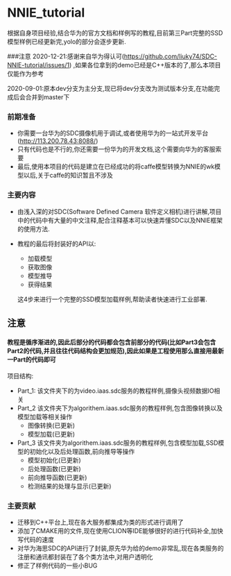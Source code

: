

# NNIE_tutorial
根据自身项目经验,结合华为的官方文档和样例写的教程,目前第三Part完整的SSD模型样例已经更新完,yolo的部分会逐步更新.

###注意
2020-12-21:感谢来自华为得认可(https://github.com/liuky74/SDC-NNIE-tutorial/issues/1) ,如果各位拿到的demo已经是C++版本的了,那么本项目仅能作为参考

2020-09-01:原本dev分支为主分支,现已将dev分支改为测试版本分支,在功能完成后会合并到master下
### 前期准备
- 你需要一台华为的SDC摄像机用于调试,或者使用华为的一站式开发平台(http://113.200.78.43:8088/)
- 只有代码也是不行的,你还需要一份华为的开发文档,这个需要向华为的客服索要
- 最后,使用本项目的代码是建立在已经成功的将caffe模型转换为NNIE的wk模型以后,关于caffe的知识暂且不涉及

### 主要内容
- 由浅入深的对SDC(Software Defined Camera 软件定义相机)进行讲解,项目中的代码中有大量的中文注释,配合注释基本可以快速弄懂SDC以及NNIE框架的使用方法.
- 教程的最后将封装好的API以:
   - 加载模型
   - 获取图像
   - 模型推导
   - 获得结果
   
   这4步来进行一个完整的SSD模型加载样例,帮助读者快速进行工业部署.
## 注意
#### 教程是循序渐进的,因此后部分的代码都会包含前部分的代码(比如Part3会包含Part2的代码,并且往往代码结构会更加规范),因此如果是工程使用那么直接用最新一Part的代码即可

项目结构:
- Part_1: 该文件夹下的为video.iaas.sdc服务的教程样例,摄像头视频数据IO相关
- Part_2 该文件夹下为algorithem.iaas.sdc服务的教程样例,包含图像转换以及模型加载等相关操作
  - 图像转换(已更新)
  - 模型加载(已更新)
- Part_3 该文件夹为algorithem.iaas.sdc服务的教程样例,包含模型加载,SSD模型的初始化以及后处理函数,前向推导等操作
  - 模型初始化(已更新)
  - 后处理函数(已更新)
  - 前向推导函数(已更新)
  - 检测结果的处理与显示(已更新)
### 主要贡献
- 迁移到C++平台上,现在各大服务都集成为类的形式进行调用了
- 添加了CMAKE用的文件,现在使用CLION等IDE能够很好的进行代码补全,加快写代码的速度
- 对华为海思SDC的API进行了封装,原先华为给的demo非常乱,现在各类服务的注册和通讯都封装在了各个类方法中,对用户透明化
- 修正了样例代码的一些小BUG


